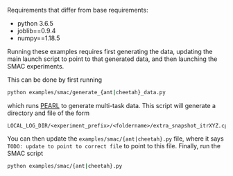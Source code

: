 Requirements that differ from base requirements:
 - python 3.6.5
 - joblib==0.9.4
 - numpy==1.18.5
 
Running these examples requires first generating the data, updating the main launch script to point to that generated data, and then launching the SMAC experiments.

This can be done by first running
```bash
python examples/smac/generate_{ant|cheetah}_data.py
```
which runs [PEARL](https://github.com/katerakelly/oyster) to generate multi-task data.
This script will generate a directory and file of the form
```
LOCAL_LOG_DIR/<experiment_prefix>/<foldername>/extra_snapshot_itrXYZ.cpkl
```

You can then update the `examples/smac/{ant|cheetah}.py` file, where it says `TODO: update to point to correct file` to point to this file.
Finally, run the SMAC script
```bash
python examples/smac/{ant|cheetah}.py
```
